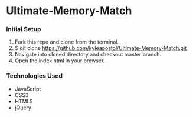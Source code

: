 # Ultimate-Memory-Match
<h3> Initial Setup</h3>
 
1) Fork this repo and clone from the terminal.
2) $ git clone https://github.com/kyleapostol/Ultimate-Memory-Match.git
3) Navigate into cloned directory and checkout master branch.
4) Open the index.html in your browser.

<h3>Technologies Used</h3>

- JavaScript
- CSS3
- HTML5
- jQuery

